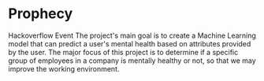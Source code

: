 # Prophecy
Hackoverflow Event
The project's main goal is to create a Machine Learning model that can predict a user's mental health based on attributes provided by the user. The major focus of this project is to determine if a specific group of employees in a company is mentally healthy or not, so that we may improve the working environment.
